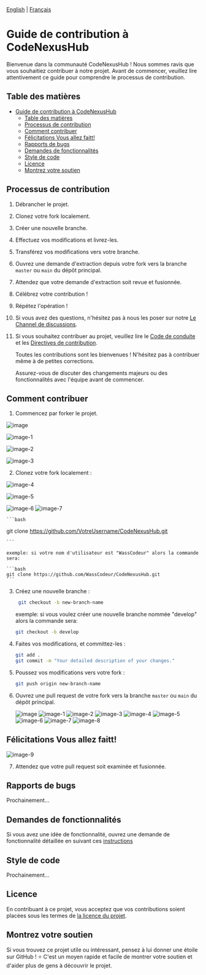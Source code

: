 
[English](CONTRIBUTING.md) | [Français](CONTRIBUTING.fr.md)

# Guide de contribution à CodeNexusHub


Bienvenue dans la communauté CodeNexusHub ! Nous sommes ravis que vous souhaitiez contribuer à notre projet. Avant de commencer, veuillez lire attentivement ce guide pour comprendre le processus de contribution.

## Table des matières
- [Guide de contribution à CodeNexusHub](#guide-de-contribution-à-codenexushub)
  - [Table des matières](#table-des-matières)
  - [Processus de contribution](#processus-de-contribution)
  - [Comment contribuer](#comment-contribuer)
  - [Félicitations Vous allez faitt!](#félicitations-vous-allez-faitt)
  - [Rapports de bugs](#rapports-de-bugs)
  - [Demandes de fonctionnalités](#demandes-de-fonctionnalités)
  - [Style de code](#style-de-code)
  - [Licence](#licence)
  - [Montrez votre soutien](#montrez-votre-soutien)

## Processus de contribution

1. Débrancher le projet.
2. Clonez votre fork localement.
3. Créer une nouvelle branche.
4. Effectuez vos modifications et livrez-les.
5. Transférez vos modifications vers votre branche.
6. Ouvrez une demande d'extraction depuis votre fork vers la branche `master` ou `main` du dépôt principal.
7. Attendez que votre demande d'extraction soit revue et fusionnée.
8. Célébrez votre contribution !
9. Répétez l'opération !
10. Si vous avez des questions, n'hésitez pas à nous les poser sur notre [Le Channel de discussions](https://github.com/orgs/CodeNexusHub/discussions).
11. Si vous souhaitez contribuer au projet, veuillez lire le [Code de conduite](CODE_OF_CONDUCT.md) et les [Directives de contribution](#comment-contribuer).

    Toutes les contributions sont les bienvenues ! N'hésitez pas à contribuer même à de petites corrections.

    Assurez-vous de discuter des changements majeurs ou des fonctionnalités avec l'équipe avant de commencer.

## Comment contribuer

1. Commencez par forker le projet.
   
![image](https://github.com/WassCodeur/CodeNexusHub/assets/100234404/afc5328a-9593-42a4-8f69-03c1ae760524)


![image-1](https://github.com/WassCodeur/CodeNexusHub/assets/100234404/10dd2f86-3c27-480a-8250-192952cf417b)


![image-2](https://github.com/WassCodeur/CodeNexusHub/assets/100234404/7bfcbd9e-d8f4-48b4-ba6b-dd59008c83dc)


![image-3](https://github.com/WassCodeur/CodeNexusHub/assets/100234404/4523a100-3c07-4b15-91ca-7f6ca9bc2ab3)


2. Clonez votre fork localement :
   
![image-4](https://github.com/WassCodeur/CodeNexusHub/assets/100234404/407abb57-0674-4689-9232-9eb12113a1c7)

![image-5](https://github.com/WassCodeur/CodeNexusHub/assets/100234404/d04b153b-098b-4e4f-8a7d-4044412fd4e5)

![image-6](https://github.com/WassCodeur/CodeNexusHub/assets/100234404/40f635d9-45d4-4df9-ba65-7dd22a9cefe8)
![image-7](https://github.com/WassCodeur/CodeNexusHub/assets/100234404/a581f185-ef0b-4140-a59b-79cdf8c4c350)

    ```bash
   git clone https://github.com/VotreUsername/CodeNexusHub.git

    ```

    exemple: si votre nom d'utilisateur est "WassCodeur" alors la commande sera:

    ```bash
    git clone https://github.com/WassCodeur/CodeNexusHub.git
    ```
3. Créez une nouvelle branche :
   ```bash
    git checkout -b new-branch-name

    ```
    exemple: si vous voulez créer une nouvelle branche nommée "develop" alors la commande sera:
    ```bash
    git checkout -b develop
    ```

4. Faites vos modifications, et committez-les :
      ```bash
    git add .
    git commit -m "Your detailed description of your changes."

5. Poussez vos modifications vers votre fork :
    ```bash
    git push origin new-branch-name
    ```

6. Ouvrez une pull request de votre fork vers la branche `master` ou `main` du dépôt principal.

   ![image](https://github.com/WassCodeur/CodeNexusHub/assets/100234404/c4fa1af3-c8d4-41c6-a9ca-ea4c484f6bdc)
   ![image-1](https://github.com/WassCodeur/CodeNexusHub/assets/100234404/0a32a38c-0f61-42dd-9a06-f6735ef322de)
   ![image-2](https://github.com/WassCodeur/CodeNexusHub/assets/100234404/617563c8-c05e-4cb5-ac0f-1bcff4e94d61)
   ![image-3](https://github.com/WassCodeur/CodeNexusHub/assets/100234404/4ced2957-8e1a-4779-991c-5d65117936a5)
   ![image-4](https://github.com/WassCodeur/CodeNexusHub/assets/100234404/8114bcd1-fb5b-4b22-ba49-7d43da147b9f)
   ![image-5](https://github.com/WassCodeur/CodeNexusHub/assets/100234404/c45761b9-2136-4ed5-b150-402776907cbf)
   ![image-6](https://github.com/WassCodeur/CodeNexusHub/assets/100234404/c1163194-966e-4f3d-bc7b-9af7adb93bba)
   ![image-7](https://github.com/WassCodeur/CodeNexusHub/assets/100234404/88ddf6f0-6154-4bbd-b429-7436b00103cb)
   ![image-8](https://github.com/WassCodeur/CodeNexusHub/assets/100234404/9fa93ebe-c341-4190-b03f-6cd3eb50ee2b)

## Félicitations Vous allez faitt!
![image-9](https://github.com/WassCodeur/CodeNexusHub/assets/100234404/41649f42-f476-416f-8ca1-585fc702e76e)


7. Attendez que votre pull request soit examinée et fusionnée.
   

## Rapports de bugs

Prochainement...

## Demandes de fonctionnalités

Si vous avez une idée de fonctionnalité, ouvrez une demande de fonctionnalité détaillée en suivant ces [instructions](ideas/README.md)

## Style de code

Prochainement...

## Licence

En contribuant à ce projet, vous acceptez que vos contributions soient placées sous les termes de [la licence du projet](LICENCE).

## Montrez votre soutien

Si vous trouvez ce projet utile ou intéressant, pensez à lui donner une étoile sur GitHub ! ⭐ C'est un moyen rapide et facile de montrer votre soutien et d'aider plus de gens à découvrir le projet.


